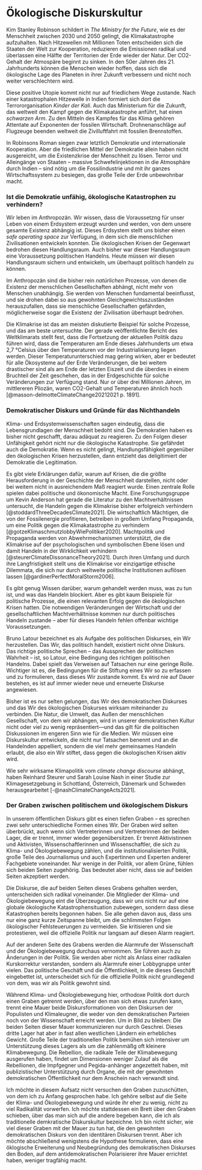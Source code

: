 # Ökologische Diskurskultur

Kim Stanley Robinson schildert in *The Ministry for the Future*, wie es der Menschheit zwischen 2030 und 2050 gelingt, die Klimakatastrophe aufzuhalten. Nach Hitzewellen mit Millionen Toten entscheiden sich die Staaten der Welt zur Kooperation, reduzieren die Emissionen radikal und überlassen eine Hälfte der Territorien der Erde wieder der Natur. Der CO2-Gehalt der Atmospäre beginnt zu sinken. In den 50er Jahren des 21. Jahrhunderts können die Menschen wieder hoffen, dass sich die ökologische Lage des Planeten in ihrer Zukunft verbessern und nicht noch weiter verschlechtern wird. 

Diese positive Utopie kommt nicht nur auf friedlichem Wege zustande. Nach einer katastrophalen Hitzewelle in Indien formiert sich dort die Terrororganisation *Kinder der Kali*. Auch das Ministerium für die Zukunft, das weltweit den Kampf gegen die Klimakatastrophe anführt, hat einen *schwarzen Arm*. Zu den Mitteln des Kampfes für das Klima gehören Attentate auf Exponenten der fossilen Wirtschaft. Drohnenanschläge auf Flugzeuge beenden weltweit die Zivilluftfahrt mit fossilen Brennstoffen.

In Robinsons Roman siegen zwar letztlich Demokratie und internationale Kooperation. Aber die friedlichen Mittel der Demokratie allein haben nicht ausgereicht, um die Existenzkrise der Menschheit zu lösen. Terror und Alleingänge von Staaten – massive Schwefelinjektionen in die Atmosphäre durch Indien – sind nötig um die Fossilindustrie und mit ihr ganzes Wirtschaftssystem zu besiegen, das große Teile der Erde unbewohnbar macht.  

###  Ist die Demokratie unfähig, ökologische Katastrophen zu verhindern?

Wir leben im Anthropozän. Wir wissen, dass die Voraussetzng für unser Leben von einem Erdsystem erzeugt wurden und werden, von dem unsere gesamte Existenz abhängig ist. Dieses Erdsystem stellt uns bisher einen *safe operating space* zur Verfügung, in dem sich die menschlichen Zivilisationen entwickeln konnten. Die ökologischen Krisen der Gegenwart bedrohen diesen Handlungsraum. Auch bisher war dieser Handlungsraum eine Voraussetzung politischen Handelns. Heute müssen wir diesen Handlungsraum sichern und entwickeln, um überhaupt politisch handeln zu können.

Im Anthropozän sind die bisher rein *natürlichen* Prozesse, von denen die Existenz der menschlichen Gesellschaften abhängt, nicht mehr von Menschen unabhängig. Sie werden von Menschen fundamental beeinflusst, und sie drohen dabei so aus gewohnten Gleichgewichtsszuständen herauszufallen, dass sie menschliche Gesellschaften gefährden, möglicherweise sogar die Existenz der Zivilisation überhaupt bedrohen. 

Die Klimakrise ist das am meisten diskutierte Beispiel für solche Prozesse, und das am beste untersuchte. Der gerade veöffentlichte Bericht des Weltklimarats stellt fest, dass die Fortsetzung der aktuellen Politik dazu führen wird, dass die Temperaturen am Ende dieses Jahrhunderts um etwa 2,7 °Celsius über den Temperaturen vor der Industrialisierung liegen werden. Dieser Temperaturunterschied mag gering wirken, aber er bedeutet für alle Ökosysteme auf der Erde Veränderungen, die bei weitem drastischer sind als am Ende der letzten Eiszeit und die überdies in einem Bruchteil der Zeit geschehen, das in der Erdgeschichte für solche Veränderungen zur Verfügung stand. Nur or über drei Millionen Jahren, im mittlereren Pliozän, waren CO2-Gehalt und Temperaturen ähnlich hoch [@masson-delmotteClimateChange20212021 p. 1891].

### Demokratischer Diskurs und Gründe für das Nichthandeln

Klima- und Erdsystemwissenschaften sagen eindeutig, dass die Lebensgrundlagen der Menschheit bedoht sind. Die Demokratien haben es bisher nicht geschafft, darau adäquat zu reagieren.  Zu den Folgen dieser Unfähigkeit gehört nicht nur die ökologische Katastrophe. Sie gefährdet auch die Demokratie. Wenn es nicht gelingt, Handlungsfähigkeit gegenüber den ökologischen Krisen herzustellen, dann entzieht das deligitimiert der Demokratie die Legitimation. 

Es gibt viele Erklärungen dafür, warum auf Krisen, die die größte Herausforderung in der Geschichte der Menschheit darstellen, nicht oder bei weitem nicht in ausreichendem Maß reagiert wurde. Einen zentrale Rolle spielen dabei politische und ökonomische Macht. Eine Forschungsgruppe um Kevin Anderson hat gerade die Literatur zu den Machtverhältnissen untersucht, die Handeln gegen die Klimakrise bisher erfolgreich verhindern [@stoddardThreeDecadesClimate2021]. Die wirtschaftlich Mächtigen, die von der Fossilenergie profitieren, betreiben in großem Umfang Propaganda, um eine Politik gegen die Klimakatastrophe zu verhindern [@gotzeKlimaschmutzlobbyWiePolitiker2020]. Machtpolitik und Propaganda werden von Abwehrmechanismen unterstützt, die die Klimakrise auf der psychologischen und symbolischen Ebene lösen und damit Handeln in der Wirklichkeit verhindern [@steurerClimateDissonanceTheory2021]. Durch ihren Umfang und durch ihre Langfristigkeit stellt uns die Klimakrise vor einzigartige ethische Dilemmata, die sich nur durch weltweite politische Institutionen auflösen lassen [@gardinerPerfectMoralStorm2006]. 

Es gibt genug Wissen darüber, warum gehandelt werden muss, was zu tun ist, und was das Handeln blockiert. Aber es gibt kaum Beispiele für politische Prozesse, die einen relevanten Erfolg gegen die ökologischen Krisen hatten. Die notwendigen Veränderungen der Wirtschaft und der gesellschaftlichen Machtverhältnisse kommen nur durch politisches Handeln zustande – aber für dieses Handeln fehlen offenbar wichtige Voraussetzungen.

Bruno Latour bezeichnet es als Aufgabe des politischen Diskurses, ein Wir herzustellen. Das Wir, das politisch handelt, existiert nicht ohne Diskurs. Das richtige politische Sprechen  – das Aussprechen der politischen Wahrheit –  ist, so Latour, eine Bedingung des richtigen politischen Handelns. Dabei spielt das Verweisen auf Tatsachen nur eine geringe Rolle. Wichtiger ist es, die Bedingungen für die Stiftung eines Wir so zu erfassen und zu formulieren, dass dieses Wir zustande kommt. Es wird nie auf Dauer bestehen, es ist auf immer wieder neue und erneuerte Diskurse angewiesen. 

Bisher ist es nur selten gelungen, das Wir des demokratischen Diskurses und das Wir des ökologischen Diskurses wirksam miteinander zu verbinden. Die Natur, die Umwelt, das Außen der menschlichen Gesellschaft, von dem wir abhängen, wird in unserer demokratischen Kultur nicht oder viel zu wenig repräsentiert&mdash;und das gilt für die politischen Diskussionen im engeren Sinn wie für die Medien. Wir müssen eine Diskurskultur entwickeln, die nicht nur Tatsachen benennt und an die Handelnden appelliert, sondern die viel mehr gemeinsames Handeln erlaubt, die also ein Wir stiftet, dass gegen die ökologischen Krisen aktiv wird. 

Wie sehr wirksame Klimapolitik vom *climate change discourse* abhängt, haben Reinhard Steurer und Sarah Louise Nash in einer Studie zur Klimagesetzgebung in Schottland, Österreich, Dänemark und Schweden herausgearbeitet [-@nashClimateChangeActs2021].

### Der Graben zwischen politischem und ökologischem Diskurs

In unserem öffentlichen Diskurs gibt es einen tiefen Graben – es sprechen zwei sehr unterschiedliche Formen eines Wir. Der Graben wird selten überbrückt, auch wenn sich Vertreterinnen und Vertreterinnen der beiden Lager, die er trennt, immer wieder gegenübersitzen. Er trennt Aktivistinnen und Aktivisten, Wissenschaftlerinnen und Wissenschaftler, die sich zu Klima- und Ökologiebewegung zählen, und die institutionalisierten Politik, große Teile des Journalismus und auch Expertinnen und Experten anderer Fachgebiete voneinander. Nur wenige in der Politik, vor allem Grüne, fühlen sich beiden Seiten zugehörig. Das bedeutet aber nicht, dass sie auf beiden Seiten akzeptiert werden. 

Die Diskurse, die auf beiden Seiten dieses Grabens gehalten werden, unterscheiden sich radikal voneinander. Die Mitglieder der Klima- und Ökologiebewegung eint die Überzeugung, dass wir uns nicht nur auf eine globale ökologische Katastrophensituation zubewegen, sondern dass diese Katastrophen bereits begonnen haben. Sie alle gehen davon aus, dass uns nur eine ganz kurze Zeitspanne bleibt, um die schlimmsten Folgen ökologischer Fehlsteuerungen zu vermeiden. Sie kritisieren und sie protestieren, weil die offizielle Politik nur langsam auf diesen Alarm reagiert. 

Auf der anderen Seite des Grabens werden die Alarmrufe der Wissenschaft und der Ökologiebewegung durchaus vernommen. Sie führen auch zu Änderungen in der Politik. Sie werden aber nicht als Anlass einer radikalen Kurskorrektur verstanden, sondern als Alarmrufe einer Lobbygruppe unter vielen. Das politische Geschäft und die Öffentlichkeit, in die dieses Geschäft eingebettet ist, unterscheidet sich für die offizielle Politik nicht grundlegend von dem, was wir als Politik gewohnt sind. 

Während Klima- und Ökologiebewegung hier, orthodoxe Politik dort durch einen Graben getrennt werden, über den man sich etwas zurufen kann, trennt eine Mauer beide Diskursformationen von den Diskursen der Populisten und Klimaleugner, die weder von den demokratischen Parteien noch von der Wissenschaft erreicht werden. Um in Bild zu bleiben: Die beiden Seiten dieser Mauer kommunizieren nur durch Geschrei. Dieses dritte Lager hat aber in fast allen westlichen Ländern ein erhebliches Gewicht. Große Teile der traditionellen Politik bemühen sich intensiver um Unterstützung dieses Lagers als um die zahlenmäßg oft kleinere Klimabewegung. Die Rebellion, die radikale Teile der Klimabewegung ausgerufen haben, findet um Dimensionen weniger Zulauf als die Rebellionen, die Impfgegner und Pegida-anhänger angezettelt haben, mit publizistischer Unterstützung durch Organe, die mit der gewohnten demokratischen Öffentlichkeit nur dem Anschein nach verwandt sind. 

Ich möchte in diesem Aufsatz nicht versuchen den Graben zuzuschütten, von dem ich zu Anfang gesprochen habe. Ich gehöre selbst auf die Seite der Klima- und Ökologiebewegung und würde ihr eher zu wenig, nicht zu viel Radikalität vorwerfen. Ich möchte stattdessen ein Brett über den Graben schieben, über das man sich auf die andere begeben kann, die ich als traditionelle demkratische Diskurskultur bezeichne. Ich bin nicht sicher, wie viel dieser Graben mit der Mauer zu tun hat, die den gewohnten demokratischen Diskurs von den identitären Diskursen trennt. Aber ich möchte abschließend wenigstens die Hypothese formulieren, dass eine öklogische Erweiterung und Neubegründung des demokratischen Diskurses den Boden, auf dem antidemokratischen Polarisierer ihre Mauer errichtet haben, weniger tragfähig macht.








